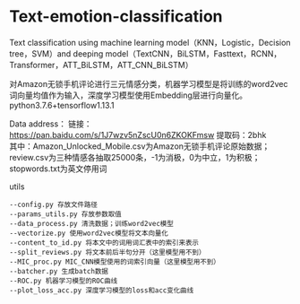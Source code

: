 # Text-emotion-classification
Text classification using machine learning model（KNN，Logistic，Decision tree，SVM）and deeping model（TextCNN，BiLSTM，Fasttext，RCNN，Transformer，ATT_BiLSTM，ATT_CNN_BiLSTM）

对Amazon无锁手机评论进行三元情感分类，机器学习模型是将训练的word2vec词向量均值作为输入，深度学习模型使用Embedding层进行向量化。python3.7.6+tensorflow1.13.1

Data address：
    链接：https://pan.baidu.com/s/1J7wzv5nZscU0n6ZKOKFmsw 
    提取码：2bhk    
其中：Amazon_Unlocked_Mobile.csv为Amazon无锁手机评论原始数据；review.csv为三种情感各抽取25000条，-1为消极，0为中立，1为积极；stopwords.txt为英文停用词


utils

    --config.py 存放文件路径
    --params_utils.py 存放参数取值
    --data_process.py 清洗数据；训练word2vec模型
    --vectorize.py 使用word2vec模型将文本向量化
    --content_to_id.py 将本文中的词用词汇表中的索引来表示
    --split_reviews.py 将文本前后半句分开（这里模型用不到）
    --MIC_proc.py MIC_CNN模型使用的词索引向量（这里模型用不到）
    --batcher.py 生成batch数据
    --ROC.py 机器学习模型的ROC曲线
    --plot_loss_acc.py 深度学习模型的loss和acc变化曲线
